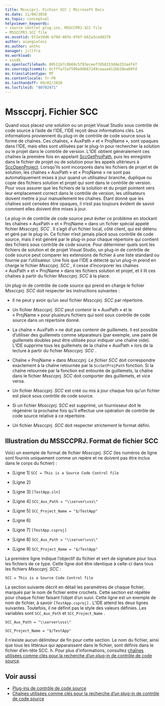 ```yaml
---
title: Mssccprj. Fichier SCC | Microsoft Docs
ms.date: 11/04/2016
ms.topic: conceptual
helpviewer_keywords:
- source control plug-ins, MSSCCPRJ.SCC file
- MSSCCPRJ.SCC file
ms.assetid: 6f2e39d6-b79d-407e-976f-b62a3cedd378
author: acangialosi
ms.author: anthc
manager: jillfra
ms.workload:
- vssdk
ms.openlocfilehash: 89511b7c8b69c5793eceef7d58153dde253a4f47
ms.sourcegitcommit: 6cfffa72af599a9d667249caaaa411bb28ea69fd
ms.translationtype: MT
ms.contentlocale: fr-FR
ms.lasthandoff: 09/02/2020
ms.locfileid: "80702471"
---
```

# <a name="mssccprjscc-file"></a>Mssccprj. Fichier SCC
Quand vous placez une solution ou un projet Visual Studio sous contrôle de code source à l’aide de l’IDE, l’IDE reçoit deux informations clés. Les informations proviennent du plug-in de contrôle de code source sous la forme de chaînes. Ces chaînes, « AuxPath » et « ProjName », sont opaques dans l’IDE, mais elles sont utilisées par le plug-in pour rechercher la solution ou le projet dans le contrôle de version. L’IDE obtient généralement ces chaînes la première fois en appelant [SccGetProjPath](../extensibility/sccgetprojpath-function.md), puis les enregistre dans le fichier de projet ou de solution pour les appels ultérieurs à [SccOpenProject](../extensibility/sccopenproject-function.md). Lorsqu’ils sont incorporés dans les fichiers de projet et de solution, les chaînes « AuxPath » et « ProjName » ne sont pas automatiquement mises à jour quand un utilisateur branche, duplique ou copie des fichiers solution et projet qui sont dans le contrôle de version. Pour vous assurer que les fichiers de la solution et du projet pointent vers leur emplacement correct dans le contrôle de version, les utilisateurs doivent mettre à jour manuellement les chaînes. Étant donné que les chaînes sont censées être opaques, il n’est pas toujours évident de savoir comment elles doivent être mises à jour.

 Le plug-in de contrôle de code source peut éviter ce problème en stockant les chaînes « AuxPath » et « ProjName » dans un fichier spécial appelé fichier *Mssccprj. SCC* . Il s’agit d’un fichier local, côté client, qui est détenu et géré par le plug-in. Ce fichier n’est jamais placé sous contrôle de code source, mais il est généré par le plug-in pour chaque répertoire qui contient des fichiers sous contrôle de code source. Pour déterminer quels sont les fichiers de solution et de projet Visual Studio, un plug-in de contrôle de code source peut comparer les extensions de fichier à une liste standard ou fournie par l’utilisateur. Une fois que l’IDE a détecté qu’un plug-in prend en charge le fichier *Mssccprj. SCC* , il cesse d’incorporer les chaînes « AuxPath » et « ProjName » dans les fichiers solution et projet, et il lit ces chaînes à partir du fichier *Mssccprj. SCC* à la place.

 Un plug-in de contrôle de code source qui prend en charge le fichier *Mssccprj. SCC* doit respecter les instructions suivantes :

- Il ne peut y avoir qu’un seul fichier *Mssccprj. SCC* par répertoire.

- Un fichier *Mssccprj. SCC* peut contenir le « AuxPath » et le « ProjName » pour plusieurs fichiers qui sont sous contrôle de code source dans un répertoire donné.

- La chaîne « AuxPath » ne doit pas contenir de guillemets. Il est possible d’utiliser des guillemets comme séparateurs (par exemple, une paire de guillemets doubles peut être utilisée pour indiquer une chaîne vide). L’IDE supprime tous les guillemets de la chaîne « AuxPath » lors de la lecture à partir du fichier *Mssccprj. SCC* .

- Chaîne « ProjName » dans *Mssccprj. Le fichier SCC* doit correspondre exactement à la chaîne retournée par la `SccGetProjPath` fonction. Si la chaîne retournée par la fonction est entourée de guillemets, la chaîne dans le fichier *Mssccprj. SCC* doit comporter des guillemets, et vice versa.

- Un fichier *Mssccprj. SCC* est créé ou mis à jour chaque fois qu’un fichier est placé sous contrôle de code source.

- Si un fichier *Mssccprj. SCC* est supprimé, un fournisseur doit le régénérer la prochaine fois qu’il effectue une opération de contrôle de code source relative à ce répertoire.

- Un fichier *Mssccprj. SCC* doit respecter strictement le format défini.

## <a name="an-illustration-of-the-mssccprjscc-file-format"></a>Illustration du MSSCCPRJ. Format de fichier SCC
 Voici un exemple de format de fichier *Mssccprj. SCC* (les numéros de ligne sont fournis uniquement comme un repère et ne doivent pas être inclus dans le corps du fichier) :

- [Ligne 1] `SCC = This is a Source Code Control file`

- [Ligne 2]

- [Ligne 3] `[TestApp.sln]`

- [Ligne 4] `SCC_Aux_Path = "\\server\vss\"`

- [Ligne 5] `SCC_Project_Name = "$/TestApp"`

- [Ligne 6]

- [Ligne 7] `[TestApp.csproj]`

- [Ligne 8] `SCC_Aux_Path = "\\server\vss\"`

- [Ligne 9] `SCC_Project_Name = "$/TestApp"`

 La première ligne indique l’objectif du fichier et sert de signature pour tous les fichiers de ce type. Cette ligne doit être identique à celle-ci dans tous les fichiers *Mssccprj. SCC* :

 `SCC = This is a Source Code Control file`

 La section suivante décrit en détail les paramètres de chaque fichier, marqués par le nom de fichier entre crochets. Cette section est répétée pour chaque fichier faisant l’objet d’un suivi. Cette ligne est un exemple de nom de fichier, à savoir `[TestApp.csproj]` . L’IDE attend les deux lignes suivantes. Toutefois, il ne définit pas le style des valeurs définies. Les variables sont `SCC_Aux_Path` et `SCC_Project_Name` .

 `SCC_Aux_Path = "\\server\vss\"`

 `SCC_Project_Name = "$/TestApp"`

 Il n’existe aucun délimiteur de fin pour cette section. Le nom du fichier, ainsi que tous les littéraux qui apparaissent dans le fichier, sont définis dans le fichier d’en-tête SCC. h. Pour plus d’informations, consultez [chaînes utilisées comme clés pour la recherche d’un plug-in de contrôle de code source](../extensibility/strings-used-as-keys-for-finding-a-source-control-plug-in.md).

## <a name="see-also"></a>Voir aussi
- [Plug-ins de contrôle de code source](../extensibility/source-control-plug-ins.md)
- [Chaînes utilisées comme clés pour la recherche d’un plug-in de contrôle de code source](../extensibility/strings-used-as-keys-for-finding-a-source-control-plug-in.md)
